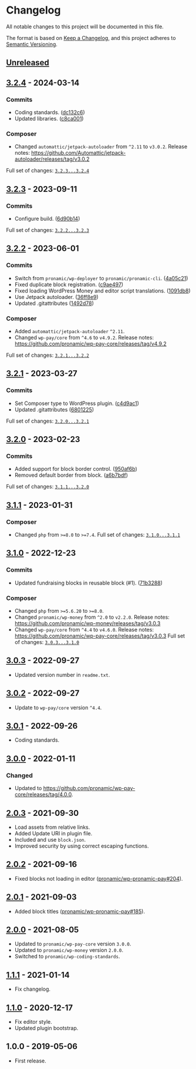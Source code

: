 # Changelog
All notable changes to this project will be documented in this file.

The format is based on [Keep a Changelog](https://keepachangelog.com/en/1.0.0/),
and this project adheres to [Semantic Versioning](https://semver.org/spec/v2.0.0.html).

## [Unreleased][unreleased]

## [3.2.4] - 2024-03-14

### Commits

- Coding standards. ([dc132c6](https://github.com/pronamic/wp-pronamic-pay-fundraising/commit/dc132c6b22bc185ddf294016166034859aa4a962))
- Updated libraries. ([c8ca001](https://github.com/pronamic/wp-pronamic-pay-fundraising/commit/c8ca00103dd94ccf32f55448a894256448cb945f))

### Composer

- Changed `automattic/jetpack-autoloader` from `^2.11` to `v3.0.2`.
	Release notes: https://github.com/Automattic/jetpack-autoloader/releases/tag/v3.0.2

Full set of changes: [`3.2.3...3.2.4`][3.2.4]

[3.2.4]: https://github.com/pronamic/wp-pronamic-pay-fundraising/compare/v3.2.3...v3.2.4

## [3.2.3] - 2023-09-11

### Commits

- Configure build. ([6d90b14](https://github.com/pronamic/wp-pronamic-pay-fundraising/commit/6d90b14e153529ff51ec403855474de6db7f2502))

Full set of changes: [`3.2.2...3.2.3`][3.2.3]

[3.2.3]: https://github.com/pronamic/wp-pronamic-pay-fundraising/compare/v3.2.2...v3.2.3

## [3.2.2] - 2023-06-01

### Commits

- Switch from `pronamic/wp-deployer` to `pronamic/pronamic-cli`. ([4a05c21](https://github.com/pronamic/wp-pronamic-pay-fundraising/commit/4a05c21240156f76017f09ca7ff79e3eb86afeb7))
- Fixed duplicate block registration. ([c9ae497](https://github.com/pronamic/wp-pronamic-pay-fundraising/commit/c9ae497b6107625efbbe1f62a6f7ec370230571d))
- Fixed loading WordPress Money and editor script translations. ([1091db8](https://github.com/pronamic/wp-pronamic-pay-fundraising/commit/1091db822118d655fcd8c2cf3377d2f99a192c19))
- Use Jetpack autoloader. ([36ff8e9](https://github.com/pronamic/wp-pronamic-pay-fundraising/commit/36ff8e970f16d41658943b3661d5cd1d6ef354e8))
- Updated .gitattributes ([1492d78](https://github.com/pronamic/wp-pronamic-pay-fundraising/commit/1492d78681b3ef9b4a8fa79af2302b4c619d36b1))

### Composer

- Added `automattic/jetpack-autoloader` `^2.11`.
- Changed `wp-pay/core` from `^4.6` to `v4.9.2`.
	Release notes: https://github.com/pronamic/wp-pay-core/releases/tag/v4.9.2

Full set of changes: [`3.2.1...3.2.2`][3.2.2]

[3.2.2]: https://github.com/pronamic/wp-pronamic-pay-fundraising/compare/v3.2.1...v3.2.2

## [3.2.1] - 2023-03-27

### Commits

- Set Composer type to WordPress plugin. ([c4d9ac1](https://github.com/pronamic/wp-pronamic-pay-fundraising/commit/c4d9ac112cd844812880852b2c0a199a52648aca))
- Updated .gitattributes ([6801225](https://github.com/pronamic/wp-pronamic-pay-fundraising/commit/6801225e251217892b64d789d30b0ab431c7c4b0))

Full set of changes: [`3.2.0...3.2.1`][3.2.1]

[3.2.1]: https://github.com/pronamic/wp-pronamic-pay-fundraising/compare/v3.2.0...v3.2.1

## [3.2.0] - 2023-02-23

### Commits

- Added support for block border control. ([950af6b](https://github.com/wp-pay/fundraising/commit/950af6b120ea111c7ef9c5f493cfec81e96dbf5b))
- Removed default border from block. ([a6b7bdf](https://github.com/wp-pay/fundraising/commit/a6b7bdfd831dff4c771159eee071b131c3f6a9b1))

Full set of changes: [`3.1.1...3.2.0`][3.2.0]

[3.2.0]: https://github.com/wp-pay/fundraising/compare/v3.1.1...v3.2.0

## [3.1.1] - 2023-01-31
### Composer

- Changed `php` from `>=8.0` to `>=7.4`.
Full set of changes: [`3.1.0...3.1.1`][3.1.1]

[3.1.1]: https://github.com/pronamic/wp-pronamic-pay-fundraising/compare/v3.1.0...v3.1.1

## [3.1.0] - 2022-12-23

### Commits

- Updated fundraising blocks in reusable block (#1). ([71b3288](https://github.com/pronamic/wp-pronamic-pay-fundraising/commit/71b3288967537cc347d6246334e669969a8b0f82))

### Composer

- Changed `php` from `>=5.6.20` to `>=8.0`.
- Changed `pronamic/wp-money` from `^2.0` to `v2.2.0`.
	Release notes: https://github.com/pronamic/wp-money/releases/tag/v3.0.3
- Changed `wp-pay/core` from `^4.4` to `v4.6.0`.
	Release notes: https://github.com/pronamic/wp-pay-core/releases/tag/v3.0.3
Full set of changes: [`3.0.3...3.1.0`][3.1.0]

[3.1.0]: https://github.com/pronamic/wp-pronamic-pay-fundraising/compare/v3.0.3...v3.1.0

## [3.0.3] - 2022-09-27
- Updated version number in `readme.txt`.

## [3.0.2] - 2022-09-27
- Update to `wp-pay/core` version `^4.4`.

## [3.0.1] - 2022-09-26
- Coding standards.

## [3.0.0] - 2022-01-11
### Changed
- Updated to https://github.com/pronamic/wp-pay-core/releases/tag/4.0.0.

## [2.0.3] - 2021-09-30
- Load assets from relative links.
- Added Update URI in plugin file.
- Included and use `block.json`.
- Improved security by using correct escaping functions.

## [2.0.2] - 2021-09-16
- Fixed blocks not loading in editor ([pronamic/wp-pronamic-pay#204](https://github.com/pronamic/wp-pronamic-pay/issues/204)).

## [2.0.1] - 2021-09-03
- Added block titles ([pronamic/wp-pronamic-pay#185](https://github.com/pronamic/wp-pronamic-pay/issues/185)).

## [2.0.0] - 2021-08-05
- Updated to `pronamic/wp-pay-core` version `3.0.0`.
- Updated to `pronamic/wp-money` version `2.0.0`.
- Switched to `pronamic/wp-coding-standards`.

## [1.1.1] - 2021-01-14
- Fix changelog.

## [1.1.0][1.1.0] - 2020-12-17
- Fix editor style.
- Updated plugin bootstrap.

## 1.0.0 - 2019-05-06
- First release.

[unreleased]: https://github.com/wp-pay/fundraising/compare/3.0.3...HEAD
[3.0.3]: https://github.com/pronamic/wp-pronamic-pay-fundraising/compare/3.0.2...3.0.3
[3.0.2]: https://github.com/pronamic/wp-pronamic-pay-fundraising/compare/3.0.1...3.0.2
[3.0.1]: https://github.com/pronamic/wp-pronamic-pay-fundraising/compare/3.0.0...3.0.1
[3.0.0]: https://github.com/pronamic/wp-pronamic-pay-fundraising/compare/2.0.3...3.0.0
[2.0.3]: https://github.com/pronamic/wp-pronamic-pay-fundraising/compare/2.0.2...2.0.3
[2.0.2]: https://github.com/pronamic/wp-pronamic-pay-fundraising/compare/2.0.1...2.0.2
[2.0.1]: https://github.com/pronamic/wp-pronamic-pay-fundraising/compare/2.0.0...2.0.1
[2.0.0]: https://github.com/pronamic/wp-pronamic-pay-fundraising/compare/1.1.1...2.0.0
[1.1.1]: https://github.com/pronamic/wp-pronamic-pay-fundraising/compare/1.1.0...1.1.1
[1.1.0]: https://github.com/pronamic/wp-pronamic-pay-fundraising/compare/1.0.0...1.1.0
